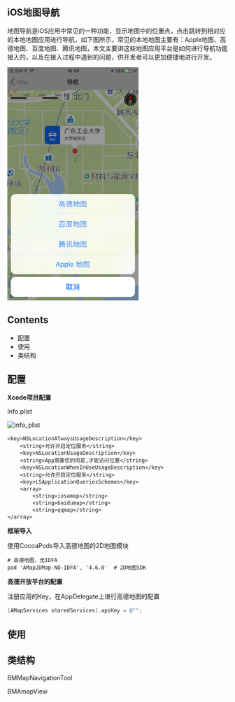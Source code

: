 ## iOS地图导航

地图导航是iOS应用中常见的一种功能，显示地图中的位置点，点击跳转到相对应的本地地图应用进行导航，如下图所示，常见的本地地图主要有：Apple地图、高德地图、百度地图、腾讯地图，本文主要讲这些地图应用平台是如何进行导航功能接入的，以及在接入过程中遇到的问题，供开发者可以更加便捷地进行开发。

![demo](Resource/demo.png)

## Contents

- 配置
- 使用
- 类结构

## 配置

**Xcode项目配置**

Info.plist

![info_plist](/Users/bobwong/BobWong/Development/Github/iOS/BWiOSComponents/Document/地图导航/Resource/info_plist.png)

```
<key>NSLocationAlwaysUsageDescription</key>
	<string>允许开启定位服务</string>
	<key>NSLocationUsageDescription</key>
	<string>App需要您的同意,才能访问位置</string>
	<key>NSLocationWhenInUseUsageDescription</key>
	<string>允许开启定位服务</string>
	<key>LSApplicationQueriesSchemes</key>
	<array>
		<string>iosamap</string>
		<string>baidumap</string>
		<string>qqmap</string>
</array>
```

**框架导入**

使用CocoaPods导入高德地图的2D地图模块

```
# 高德地图，无IDFA
pod 'AMap2DMap-NO-IDFA', '4.6.0'  # 2D地图SDK
```

**高德开放平台的配置**

注册应用的Key，在AppDelegate上进行高德地图的配置

```objective-c
[AMapServices sharedServices].apiKey = @"";
```

## 使用





## 类结构

BMMapNavigationTool

BMAmapView

